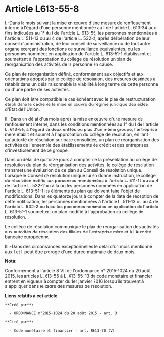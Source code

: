# Article L613-55-8

I.-Dans le mois suivant la mise en œuvre d'une mesure de renflouement interne à l'égard d'une personne mentionnée au I de
l'article L. 613-34 aux fins indiquées au 1° du I de l'article L. 613-55, les personnes mentionnées à l'article L. 511-13 ou
au 4 de l'article L. 532-2, après délibération de leur conseil d'administration, de leur conseil de surveillance ou de tout
autre organe exerçant des fonctions de surveillance équivalentes, ou les personnes nommées en application de l'article L.
613-51-1 établissent et soumettent à l'approbation du collège de résolution un plan de réorganisation des activités de la
personne en cause. 

Ce plan de réorganisation définit, conformément aux objectifs et aux orientations adoptés par le collège de résolution, des
mesures destinées à rétablir dans un délai raisonnable la viabilité à long terme de cette personne ou d'une partie de ses
activités. 

Ce plan doit être compatible le cas échéant avec le plan de restructuration établi dans le cadre de la mise en œuvre du
régime juridique des aides d'Etat de l'Union. 

II.-Dans un délai d'un mois après la mise en œuvre d'une mesure de renflouement interne, dans les conditions mentionnées au
1° du I de l'article L. 613-55, à l'égard de deux entités ou plus d'un même groupe, l'entreprise mère établit et soumet à
l'approbation du collège de résolution, en tant qu'autorité de résolution sur base consolidée, un plan de réorganisation des
activités de l'ensemble des établissements de crédit et des entreprises d'investissement de ce groupe. 

Dans un délai de quatorze jours à compter de la présentation au collège de résolution du plan de réorganisation des
activités, le collège de résolution transmet une évaluation de ce plan au Conseil de résolution unique. Lorsque le Conseil de
résolution unique lui en donne instruction, le collège de résolution notifie aux personnes mentionnées à l'article L. 511-13
ou au 4 de l'article L. 532-2 ou à la ou les personnes nommées en application de l'article L. 613-51-1 les éléments du plan
qui doivent faire l'objet de modifications. Dans les quatorze jours à compter de la date de réception de cette notification,
les personnes mentionnées à l'article L. 511-13 ou au 4 de l'article L. 532-2 ou la ou les personnes nommées en application
de l'article L. 613-51-1 soumettent un plan modifié à l'approbation du collège de résolution. 

Le collège de résolution communique le plan de réorganisation des activités aux autorités de résolution des filiales de
l'entreprise mère et à l'Autorité bancaire européenne. 

III.-Dans des circonstances exceptionnelles le délai d'un mois mentionné aux I et II peut être prorogé d'une durée maximale
de deux mois.

**Nota:**

Conformément à l'article 8 VII de l'ordonnance n° 2015-1024 du 20 août 2015, les articles L. 613-55 à L. 613-55-13 du code
monétaire et financier entrent en vigueur à compter du 1er janvier 2016 lorsqu'ils trouvent à s'appliquer dans le cadre des
mesures de résolution.

**Liens relatifs à cet article**

	**Créé par**:

	  - ORDONNANCE n°2015-1024 du 20 août 2015 - art. 3

	**Cité par**:

	  - Code monétaire et financier - art. R613-70 (V)
